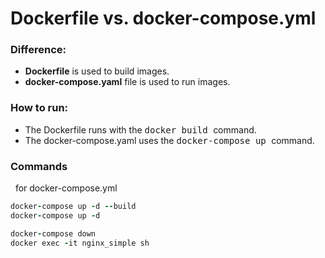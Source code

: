 # Dockerfile vs. docker-compose.yml
### Difference:
- __Dockerfile__ is used to build images.
- __docker-compose.yaml__ file is used to run images. 
### How to run:
- The Dockerfile runs with the <kbd> docker build </kbd> command.
- The docker-compose.yaml uses the <kbd> docker-compose up </kbd> command.
### Commands 
&nbsp;&nbsp;for docker-compose.yml 
```j
docker-compose up -d --build
docker-compose up -d

docker-compose down
docker exec -it nginx_simple sh
```
